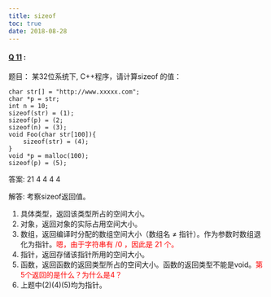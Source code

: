 ```yaml
---
title: sizeof
toc: true
date: 2018-08-28
---
```






#### [Q 11](http://blog.csdn.net/candyliuxj/article/details/6307814) :

题目：
某32位系统下, C++程序，请计算sizeof 的值：
```
char str[] = "http://www.xxxxx.com";
char *p = str;
int n = 10;
sizeof(str) = (1);
sizeof(p) = (2;
sizeof(n) = (3);
void Foo(char str[100]){
    sizeof(str) = (4);
}
void *p = malloc(100);
sizeof(p) = (5);
```

答案:
21
4
4
4
4

解答:
考察sizeof返回值。
1. 具体类型，返回该类型所占的空间大小。
2. 对象，返回对象的实际占用空间大小。
3. 数组，返回编译时分配的数组空间大小（数组名 ≠ 指针）。作为参数时数组退化为指针。<span style="color:red;">嗯，由于字符串有 /0 ，因此是 21 个。</span>
4. 指针，返回存储该指针所用的空间大小。
5. 函数，返回函数的返回类型所占的空间大小。函数的返回类型不能是void。<span style="color:red;">第5个返回的是什么？为什么是4？</span>
6. 上题中(2)(4)(5)均为指针。
